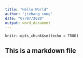 ```yaml
---
title: "Hello World"
author: "jiehang song"
date: "07/07/2020"
output: word_document
---
```


```{r setup, include=FALSE}
knitr::opts_chunk$set(echo = TRUE)
```

## This is a markdown file
